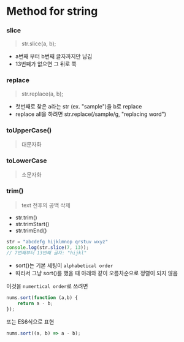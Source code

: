 # Method for string

### slice

> str.slice(a, b);

- a번째 부터 b번째 글자까지만 남김
- 13번째가 없으면 그 뒤로 쭉

### replace

> str.replace(a, b);

- 첫번째로 찾은 a라는 str (ex. "sample")을 b로 replace
- replace all을 하려면 str.replace(/sample/g, "replacing word")

### toUpperCase()

> 대문자화

### toLowerCase

> 소문자화

### trim()

> text 전후의 공백 삭제

- str.trim()
- str.trimStart()
- str.trimEnd()








```JavaScript
str = "abcdefg hijklmnop qrstuv wxyz"
console.log(str.slice(7, 13)); 
// 7번째부터 13번째 글자: "hijkl"
```



- sort()는 기본 세팅이 `alphabetical order`
- 따라서 그냥 sort()를 했을 때 아래와 같이 오름차순으로 정렬이 되지 않음



이것을 `numertical order`로 쓰려면

```JavaScript
nums.sort(function (a,b) {
    return a - b;
});
```
또는 ES6식으로 표현

```JavaScript
nums.sort((a, b) => a - b);
```

